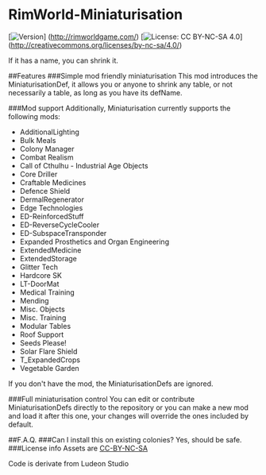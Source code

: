 # RimWorld-Miniaturisation

[![Version](https://img.shields.io/badge/Rimworld-A15-green.svg)]
(http://rimworldgame.com/)
[![License: CC BY-NC-SA 4.0](https://img.shields.io/badge/License-CC%20BY--NC--SA%204.0-blue.svg)]
(http://creativecommons.org/licenses/by-nc-sa/4.0/)

If it has a name, you can shrink it.

##Features
###Simple mod friendly miniaturisation
This mod introduces the MiniaturisationDef, it allows you or anyone to shrink any table, or not necessarily a table, as long as you have its defName.

###Mod support
Additionally, Miniaturisation currently supports the following mods:

- AdditionalLighting
- Bulk Meals
- Colony Manager
- Combat Realism
- Call of Cthulhu - Industrial Age Objects
- Core Driller
- Craftable Medicines
- Defence Shield
- DermalRegenerator
- Edge Technologies
- ED-ReinforcedStuff
- ED-ReverseCycleCooler
- ED-SubspaceTransponder
- Expanded Prosthetics and Organ Engineering
- ExtendedMedicine
- ExtendedStorage
- Glitter Tech
- Hardcore SK
- LT-DoorMat
- Medical Training
- Mending
- Misc. Objects
- Misc. Training
- Modular Tables
- Roof Support
- Seeds Please!
- Solar Flare Shield
- T_ExpandedCrops
- Vegetable Garden

If you don't have the mod, the MiniaturisationDefs are ignored.

###Full miniaturisation control
You can edit or contribute MiniaturisationDefs directly to the repository or you can make a new mod and load it after this one, your changes will override the ones included by default.

##F.A.Q.
###Can I install this on existing colonies?
Yes, should be safe.
###License info
Assets are [CC-BY-NC-SA](https://creativecommons.org/licenses/by-nc-sa/4.0/)

Code is derivate from Ludeon Studio
